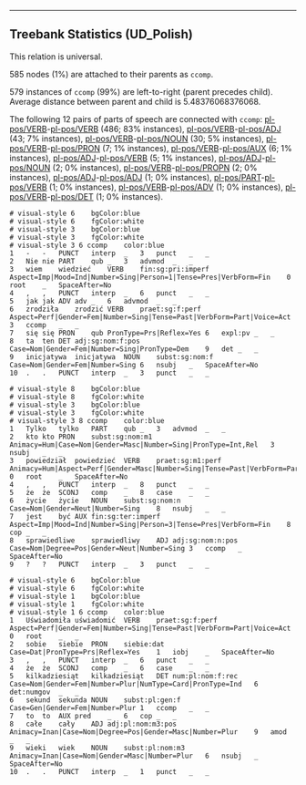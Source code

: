 

--------------------------------------------------------------------------------

## Treebank Statistics (UD_Polish)

This relation is universal.

585 nodes (1%) are attached to their parents as `ccomp`.

579 instances of `ccomp` (99%) are left-to-right (parent precedes child).
Average distance between parent and child is 5.48376068376068.

The following 12 pairs of parts of speech are connected with `ccomp`: [pl-pos/VERB]()-[pl-pos/VERB]() (486; 83% instances), [pl-pos/VERB]()-[pl-pos/ADJ]() (43; 7% instances), [pl-pos/VERB]()-[pl-pos/NOUN]() (30; 5% instances), [pl-pos/VERB]()-[pl-pos/PRON]() (7; 1% instances), [pl-pos/VERB]()-[pl-pos/AUX]() (6; 1% instances), [pl-pos/ADJ]()-[pl-pos/VERB]() (5; 1% instances), [pl-pos/ADJ]()-[pl-pos/NOUN]() (2; 0% instances), [pl-pos/VERB]()-[pl-pos/PROPN]() (2; 0% instances), [pl-pos/ADJ]()-[pl-pos/ADJ]() (1; 0% instances), [pl-pos/PART]()-[pl-pos/VERB]() (1; 0% instances), [pl-pos/VERB]()-[pl-pos/ADV]() (1; 0% instances), [pl-pos/VERB]()-[pl-pos/DET]() (1; 0% instances).


~~~ conllu
# visual-style 6	bgColor:blue
# visual-style 6	fgColor:white
# visual-style 3	bgColor:blue
# visual-style 3	fgColor:white
# visual-style 3 6 ccomp	color:blue
1	-	-	PUNCT	interp	_	3	punct	_	_
2	Nie	nie	PART	qub	_	3	advmod	_	_
3	wiem	wiedzieć	VERB	fin:sg:pri:imperf	Aspect=Imp|Mood=Ind|Number=Sing|Person=1|Tense=Pres|VerbForm=Fin	0	root	_	SpaceAfter=No
4	,	,	PUNCT	interp	_	6	punct	_	_
5	jak	jak	ADV	adv	_	6	advmod	_	_
6	zrodziła	zrodzić	VERB	praet:sg:f:perf	Aspect=Perf|Gender=Fem|Number=Sing|Tense=Past|VerbForm=Part|Voice=Act	3	ccomp	_	_
7	się	się	PRON	qub	PronType=Prs|Reflex=Yes	6	expl:pv	_	_
8	ta	ten	DET	adj:sg:nom:f:pos	Case=Nom|Gender=Fem|Number=Sing|PronType=Dem	9	det	_	_
9	inicjatywa	inicjatywa	NOUN	subst:sg:nom:f	Case=Nom|Gender=Fem|Number=Sing	6	nsubj	_	SpaceAfter=No
10	.	.	PUNCT	interp	_	3	punct	_	_

~~~


~~~ conllu
# visual-style 8	bgColor:blue
# visual-style 8	fgColor:white
# visual-style 3	bgColor:blue
# visual-style 3	fgColor:white
# visual-style 3 8 ccomp	color:blue
1	Tylko	tylko	PART	qub	_	3	advmod	_	_
2	kto	kto	PRON	subst:sg:nom:m1	Animacy=Hum|Case=Nom|Gender=Masc|Number=Sing|PronType=Int,Rel	3	nsubj	_	_
3	powiedział	powiedzieć	VERB	praet:sg:m1:perf	Animacy=Hum|Aspect=Perf|Gender=Masc|Number=Sing|Tense=Past|VerbForm=Part|Voice=Act	0	root	_	SpaceAfter=No
4	,	,	PUNCT	interp	_	8	punct	_	_
5	że	że	SCONJ	comp	_	8	case	_	_
6	życie	życie	NOUN	subst:sg:nom:n	Case=Nom|Gender=Neut|Number=Sing	8	nsubj	_	_
7	jest	być	AUX	fin:sg:ter:imperf	Aspect=Imp|Mood=Ind|Number=Sing|Person=3|Tense=Pres|VerbForm=Fin	8	cop	_	_
8	sprawiedliwe	sprawiedliwy	ADJ	adj:sg:nom:n:pos	Case=Nom|Degree=Pos|Gender=Neut|Number=Sing	3	ccomp	_	SpaceAfter=No
9	?	?	PUNCT	interp	_	3	punct	_	_

~~~


~~~ conllu
# visual-style 6	bgColor:blue
# visual-style 6	fgColor:white
# visual-style 1	bgColor:blue
# visual-style 1	fgColor:white
# visual-style 1 6 ccomp	color:blue
1	Uświadomiła	uświadomić	VERB	praet:sg:f:perf	Aspect=Perf|Gender=Fem|Number=Sing|Tense=Past|VerbForm=Part|Voice=Act	0	root	_	_
2	sobie	siebie	PRON	siebie:dat	Case=Dat|PronType=Prs|Reflex=Yes	1	iobj	_	SpaceAfter=No
3	,	,	PUNCT	interp	_	6	punct	_	_
4	że	że	SCONJ	comp	_	6	case	_	_
5	kilkadziesiąt	kilkadziesiąt	DET	num:pl:nom:f:rec	Case=Nom|Gender=Fem|Number=Plur|NumType=Card|PronType=Ind	6	det:numgov	_	_
6	sekund	sekunda	NOUN	subst:pl:gen:f	Case=Gen|Gender=Fem|Number=Plur	1	ccomp	_	_
7	to	to	AUX	pred	_	6	cop	_	_
8	całe	cały	ADJ	adj:pl:nom:m3:pos	Animacy=Inan|Case=Nom|Degree=Pos|Gender=Masc|Number=Plur	9	amod	_	_
9	wieki	wiek	NOUN	subst:pl:nom:m3	Animacy=Inan|Case=Nom|Gender=Masc|Number=Plur	6	nsubj	_	SpaceAfter=No
10	.	.	PUNCT	interp	_	1	punct	_	_

~~~


